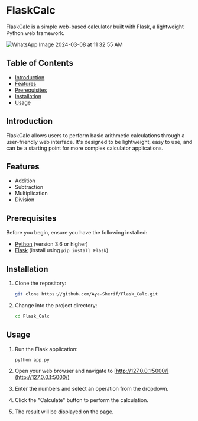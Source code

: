 
# FlaskCalc

FlaskCalc is a simple web-based calculator built with Flask, a lightweight Python web framework.

![WhatsApp Image 2024-03-08 at 11 32 55 AM](https://github.com/Aya-Sherif/Flask_Calc/assets/118867207/c8bfad1c-2b35-4e85-99ff-2d3a22a8ef35)

## Table of Contents

- [Introduction](#introduction)
- [Features](#features)
- [Prerequisites](#prerequisites)
- [Installation](#installation)
- [Usage](#usage)

## Introduction

FlaskCalc allows users to perform basic arithmetic calculations through a user-friendly web interface. It's designed to be lightweight, easy to use, and can be a starting point for more complex calculator applications.

## Features

- Addition
- Subtraction
- Multiplication
- Division

## Prerequisites

Before you begin, ensure you have the following installed:

- [Python](https://www.python.org/) (version 3.6 or higher)
- [Flask](https://flask.palletsprojects.com/) (install using `pip install Flask`)

## Installation

1. Clone the repository:

    ```bash
    git clone https://github.com/Aya-Sherif/Flask_Calc.git
    ```

2. Change into the project directory:

    ```bash
    cd Flask_Calc
    ```


## Usage

1. Run the Flask application:

    ```bash
    python app.py
    ```

2. Open your web browser and navigate to [http://127.0.0.1:5000/](http://127.0.0.1:5000/)

3. Enter the numbers and select an operation from the dropdown.

4. Click the "Calculate" button to perform the calculation.

5. The result will be displayed on the page.

